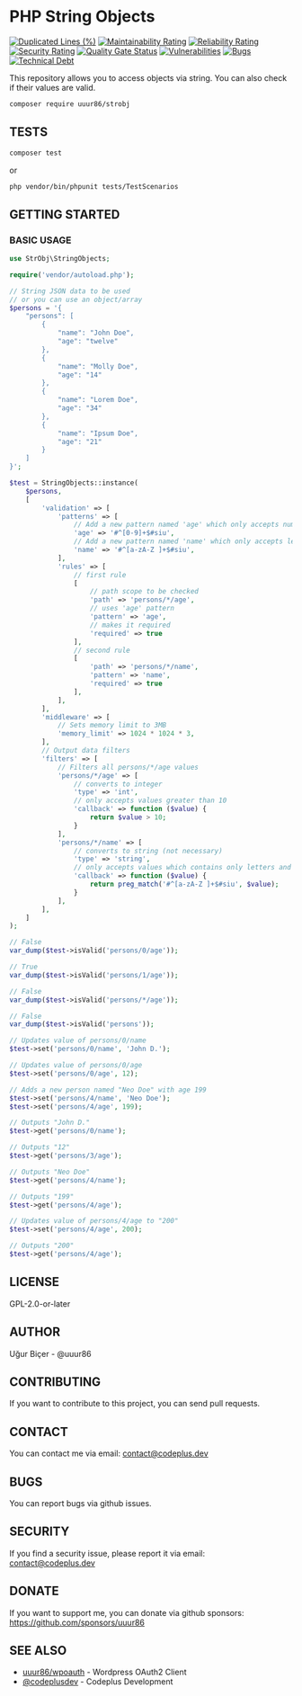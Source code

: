 
# PHP String Objects
[![Duplicated Lines (%)](https://sonarcloud.io/api/project_badges/measure?project=uuur86_strobj&metric=duplicated_lines_density)](https://sonarcloud.io/summary/new_code?id=uuur86_strobj)
[![Maintainability Rating](https://sonarcloud.io/api/project_badges/measure?project=uuur86_strobj&metric=sqale_rating)](https://sonarcloud.io/summary/new_code?id=uuur86_strobj)
[![Reliability Rating](https://sonarcloud.io/api/project_badges/measure?project=uuur86_strobj&metric=reliability_rating)](https://sonarcloud.io/summary/new_code?id=uuur86_strobj)
[![Security Rating](https://sonarcloud.io/api/project_badges/measure?project=uuur86_strobj&metric=security_rating)](https://sonarcloud.io/summary/new_code?id=uuur86_strobj)
[![Quality Gate Status](https://sonarcloud.io/api/project_badges/measure?project=uuur86_strobj&metric=alert_status)](https://sonarcloud.io/summary/new_code?id=uuur86_strobj)
[![Vulnerabilities](https://sonarcloud.io/api/project_badges/measure?project=uuur86_strobj&metric=vulnerabilities)](https://sonarcloud.io/summary/new_code?id=uuur86_strobj)
[![Bugs](https://sonarcloud.io/api/project_badges/measure?project=uuur86_strobj&metric=bugs)](https://sonarcloud.io/summary/new_code?id=uuur86_strobj)
[![Technical Debt](https://sonarcloud.io/api/project_badges/measure?project=uuur86_strobj&metric=sqale_index)](https://sonarcloud.io/summary/new_code?id=uuur86_strobj)

This repository allows you to access objects via string.
You can also check if their values are valid.

```bash
composer require uuur86/strobj
```

## TESTS

```bash
composer test
```

or

```bash
php vendor/bin/phpunit tests/TestScenarios
```

## GETTING STARTED

### BASIC USAGE

```php
use StrObj\StringObjects;

require('vendor/autoload.php');

// String JSON data to be used
// or you can use an object/array
$persons = '{
    "persons": [
        {
            "name": "John Doe",
            "age": "twelve"
        },
        {
            "name": "Molly Doe",
            "age": "14"
        },
        {
            "name": "Lorem Doe",
            "age": "34"
        },
        {
            "name": "Ipsum Doe",
            "age": "21"
        }
    ]
}';

$test = StringObjects::instance(
    $persons,
    [
        'validation' => [
            'patterns' => [
                // Add a new pattern named 'age' which only accepts numbers
                'age' => '#^[0-9]+$#siu',
                // Add a new pattern named 'name' which only accepts letters and spaces
                'name' => '#^[a-zA-Z ]+$#siu',
            ],
            'rules' => [
                // first rule
                [
                    // path scope to be checked
                    'path' => 'persons/*/age',
                    // uses 'age' pattern
                    'pattern' => 'age',
                    // makes it required
                    'required' => true
                ],
                // second rule
                [
                    'path' => 'persons/*/name',
                    'pattern' => 'name',
                    'required' => true
                ],
            ],
        ],
        'middleware' => [
            // Sets memory limit to 3MB
            'memory_limit' => 1024 * 1024 * 3,
        ],
        // Output data filters
        'filters' => [
            // Filters all persons/*/age values
            'persons/*/age' => [
                // converts to integer
                'type' => 'int',
                // only accepts values greater than 10
                'callback' => function ($value) {
                    return $value > 10;
                }
            ],
            'persons/*/name' => [
                // converts to string (not necessary)
                'type' => 'string',
                // only accepts values which contains only letters and spaces
                'callback' => function ($value) {
                    return preg_match('#^[a-zA-Z ]+$#siu', $value);
                }
            ],
        ],
    ]
);

// False
var_dump($test->isValid('persons/0/age'));

// True
var_dump($test->isValid('persons/1/age'));

// False
var_dump($test->isValid('persons/*/age'));

// False
var_dump($test->isValid('persons'));

// Updates value of persons/0/name
$test->set('persons/0/name', 'John D.');

// Updates value of persons/0/age
$test->set('persons/0/age', 12);

// Adds a new person named "Neo Doe" with age 199
$test->set('persons/4/name', 'Neo Doe');
$test->set('persons/4/age', 199);

// Outputs "John D."
$test->get('persons/0/name');

// Outputs "12"
$test->get('persons/3/age');

// Outputs "Neo Doe"
$test->get('persons/4/name');

// Outputs "199"
$test->get('persons/4/age');

// Updates value of persons/4/age to "200"
$test->set('persons/4/age', 200);

// Outputs "200"
$test->get('persons/4/age');
```

## LICENSE

GPL-2.0-or-later

## AUTHOR

Uğur Biçer - @uuur86

## CONTRIBUTING

If you want to contribute to this project, you can send pull requests.

## CONTACT

You can contact me via email: contact@codeplus.dev

## BUGS

You can report bugs via github issues.

## SECURITY

If you find a security issue, please report it via email: contact@codeplus.dev

## DONATE

If you want to support me, you can donate via github sponsors: <https://github.com/sponsors/uuur86>

## SEE ALSO

- [uuur86/wpoauth]( https://github.com/uuur86/wpoauth ) - Wordpress OAuth2 Client
- [@codeplusdev]( https://github.com/codeplusdev ) - Codeplus Development
